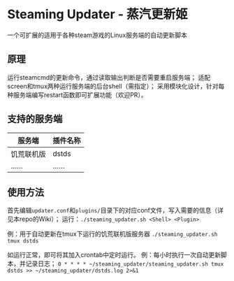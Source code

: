 # Steaming Updater - 蒸汽更新姬
一个可扩展的适用于各种steam游戏的Linux服务端的自动更新脚本

## 原理
运行steamcmd的更新命令，通过读取输出判断是否需要重启服务端；
适配screen和tmux两种运行服务端的后台shell（需指定）；
采用模块化设计，针对每种服务端编写restart函数即可扩展功能（欢迎PR）。

## 支持的服务端
| 服务端     | 插件名称 |
| ---------- | -------- |
| 饥荒联机版 | dstds    |
| ……         | ……       |

## 使用方法

首先编辑`updater.conf`和`plugins/`目录下的对应conf文件，写入需要的信息（详见本repo的Wiki）；
运行：`./steaming_updater.sh <Shell> <Plugin>`

例：用于自动更新在tmux下运行的饥荒联机版服务器
`./steaming_updater.sh tmux dstds`

如运行正常，即可将其加入crontab中定时运行。
例：每小时执行一次自动更新脚本，并记录日志；
`0 * * * * ~/steaming_updater/steaming_updater.sh tmux dstds >> ~/steaming_updater/dstds.log 2>&1`
